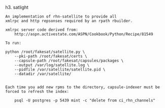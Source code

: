 h3. satlight 

    An implementation of rhn-satellite to provide all
    xmlrpc and http repsonses required by an rpath rbuilder.

    xmlrpc server code derived from: 
        http://aspn.activestate.com/ASPN/Cookbook/Python/Recipe/81549

    To run:
    
    python /root/fakesat/satellite.py \
        --pki-path /root/fakesat/certs \
        --capsule-path /root/fakesat/capsules/packages \
        --output /var/log/satellite.log \
        --pidfile /var/satellite/satellite.pid \
        --datadir /var/satellite/  


    Each time you add new rpms to the directory, capsule-indexer must be
    forced to refresh the index:
    
        psql -U postgres -p 5439 mint -c "delete from ci_rhn_channels"    
